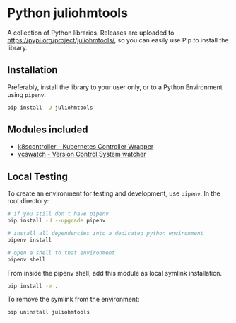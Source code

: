 # Python juliohmtools

A collection of Python libraries. Releases are uploaded to <https://pypi.org/project/juliohmtools/>, so you can easily use Pip to install the library.

## Installation

Preferably, install the library to your user only, or to a Python Environment using `pipenv`.

```bash
pip install -U juliohmtools
```

## Modules included

* [k8scontroller - Kubernetes Controller Wrapper](docs/k8scontroller/README.md)
* [vcswatch - Version Control System watcher](docs/vcswatch/README.md)

## Local Testing

To create an environment for testing and development, use `pipenv`. In the root directory:

```bash
# if you still don't have pipenv
pip install -U --upgrade pipenv

# install all dependencies into a dedicated python environment
pipenv install

# open a shell to that environment
pipenv shell
```

From inside the pipenv shell, add this module as local symlink installation.

```bash
pip install -e .
```

To remove the symlink from the environment:

```bash
pip uninstall juliohmtools
```
